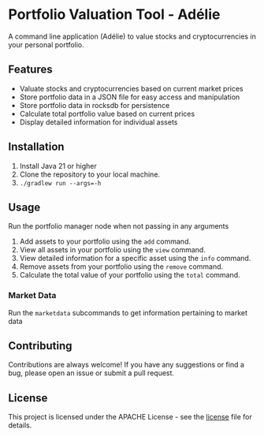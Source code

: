 # Portfolio Valuation Tool - Adélie

A command line application (Adélie) to value stocks and cryptocurrencies in your personal portfolio.

## Features

- Valuate stocks and cryptocurrencies based on current market prices
- Store portfolio data in a JSON file for easy access and manipulation
- Store portfolio data in rocksdb for persistence
- Calculate total portfolio value based on current prices
- Display detailed information for individual assets

## Installation

1. Install Java 21 or higher
2. Clone the repository to your local machine.
3. ```./gradlew run --args=-h```

## Usage

Run the portfolio manager node when not passing in any arguments
1. Add assets to your portfolio using the `add` command.
2. View all assets in your portfolio using the `view` command.
3. View detailed information for a specific asset using the `info` command.
4. Remove assets from your portfolio using the `remove` command.
5. Calculate the total value of your portfolio using the `total` command.

### Market Data
Run the `marketdata` subcommands to get information pertaining to market data

## Contributing

Contributions are always welcome! If you have any suggestions or find a bug, please open an issue or submit a pull request.

## License

This project is licensed under the APACHE License - see the [license](./LICENSE) file for details.